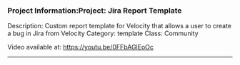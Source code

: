 ### Project Information:Project: Jira Report Template
Description: Custom report template for Velocity that allows a user to create a bug in Jira from Velocity
Category: template
Class: Community

Video available at: https://youtu.be/0FFbAGlEoOc

 ----
